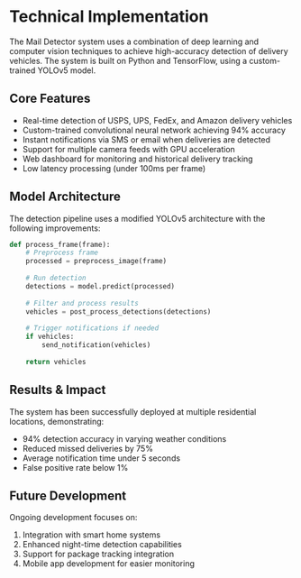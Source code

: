 # Technical Implementation

The Mail Detector system uses a combination of deep learning and computer vision techniques to achieve high-accuracy detection of delivery vehicles. The system is built on Python and TensorFlow, using a custom-trained YOLOv5 model.

## Core Features

- Real-time detection of USPS, UPS, FedEx, and Amazon delivery vehicles
- Custom-trained convolutional neural network achieving 94% accuracy
- Instant notifications via SMS or email when deliveries are detected
- Support for multiple camera feeds with GPU acceleration
- Web dashboard for monitoring and historical delivery tracking
- Low latency processing (under 100ms per frame)

## Model Architecture

The detection pipeline uses a modified YOLOv5 architecture with the following improvements:

```python
def process_frame(frame):
    # Preprocess frame
    processed = preprocess_image(frame)
    
    # Run detection
    detections = model.predict(processed)
    
    # Filter and process results
    vehicles = post_process_detections(detections)
    
    # Trigger notifications if needed
    if vehicles:
        send_notification(vehicles)
    
    return vehicles
```

## Results & Impact

The system has been successfully deployed at multiple residential locations, demonstrating:

- 94% detection accuracy in varying weather conditions
- Reduced missed deliveries by 75%
- Average notification time under 5 seconds
- False positive rate below 1%

## Future Development

Ongoing development focuses on:

1. Integration with smart home systems
2. Enhanced night-time detection capabilities
3. Support for package tracking integration
4. Mobile app development for easier monitoring